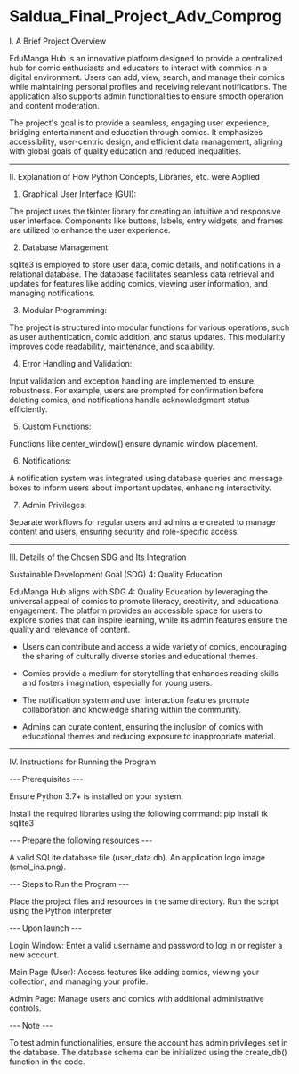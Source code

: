 # Saldua_Final_Project_Adv_Comprog

I. A Brief Project Overview

  EduManga Hub is an innovative platform designed to provide a centralized hub for comic enthusiasts and educators to interact with commics in a digital environment. Users can add, view, search, and manage their comics while maintaining personal profiles and receiving relevant notifications. The application also supports admin functionalities to ensure smooth operation and content moderation.

   The project's goal is to provide a seamless, engaging user experience, bridging entertainment and education through comics. It emphasizes accessibility, user-centric design, and efficient data management, aligning with global goals of quality education and reduced inequalities.

-------------------------------------------------------------------------------------------------------------------------------------------------------------

II. Explanation of How Python Concepts, Libraries, etc. were Applied

1. Graphical User Interface (GUI):

The project uses the tkinter library for creating an intuitive and responsive user interface. Components like buttons, labels, entry widgets, and frames are utilized to enhance the user experience.


2. Database Management:

sqlite3 is employed to store user data, comic details, and notifications in a relational database. The database facilitates seamless data retrieval and updates for features like adding comics, viewing user information, and managing notifications.


3. Modular Programming:

The project is structured into modular functions for various operations, such as user authentication, comic addition, and status updates. This modularity improves code readability, maintenance, and scalability.


4. Error Handling and Validation:

Input validation and exception handling are implemented to ensure robustness. For example, users are prompted for confirmation before deleting comics, and notifications handle acknowledgment status efficiently.


5. Custom Functions:

Functions like center_window() ensure dynamic window placement.


6. Notifications:

A notification system was integrated using database queries and message boxes to inform users about important updates, enhancing interactivity.


7. Admin Privileges:

Separate workflows for regular users and admins are created to manage content and users, ensuring security and role-specific access.

-------------------------------------------------------------------------------------------------------------------------------------------------------------

III. Details of the Chosen SDG and Its Integration

Sustainable Development Goal (SDG) 4: Quality Education


  EduManga Hub aligns with SDG 4: Quality Education by leveraging the universal appeal of comics to promote literacy, creativity, and educational engagement. The platform provides an accessible space for users to explore stories that can inspire learning, while its admin features ensure the quality and relevance of content.

* Users can contribute and access a wide variety of comics, encouraging the sharing of culturally diverse stories and educational themes.

* Comics provide a medium for storytelling that enhances reading skills and fosters imagination, especially for young users.

* The notification system and user interaction features promote collaboration and knowledge sharing within the community.

* Admins can curate content, ensuring the inclusion of comics with educational themes and reducing exposure to inappropriate material.

-------------------------------------------------------------------------------------------------------------------------------------------------------------

IV. Instructions for Running the Program

--- Prerequisites ---

Ensure Python 3.7+ is installed on your system.

Install the required libraries using the following command:
pip install tk sqlite3


--- Prepare the following resources ---

A valid SQLite database file (user_data.db).
An application logo image (smol_ina.png).


--- Steps to Run the Program ---

Place the project files and resources in the same directory.
Run the script using the Python interpreter


--- Upon launch ---


Login Window: Enter a valid username and password to log in or register a new account.


Main Page (User): Access features like adding comics, viewing your collection, and managing your profile.


Admin Page: Manage users and comics with additional administrative controls.


--- Note ---

To test admin functionalities, ensure the account has admin privileges set in the database.
The database schema can be initialized using the create_db() function in the code.
